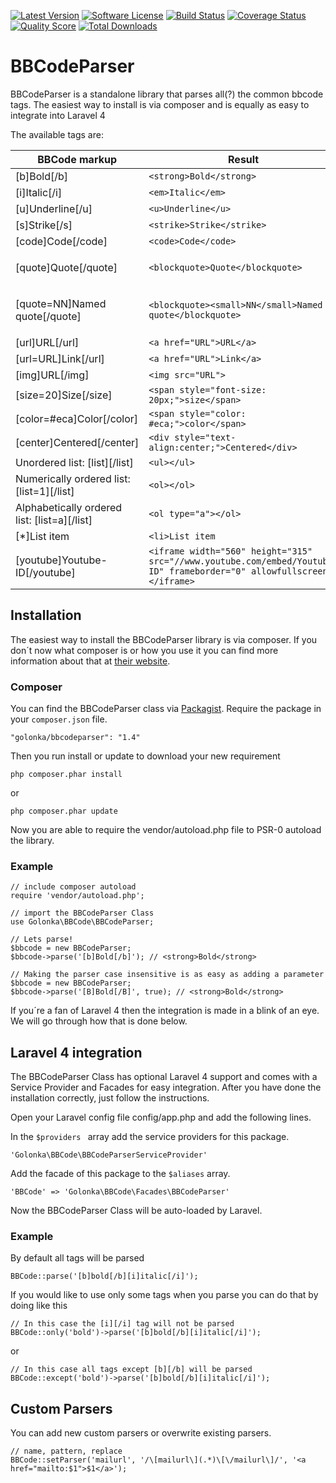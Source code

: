[![Latest Version](https://img.shields.io/github/release/golonka/bbcodeparser.svg?style=flat-square)](https://github.com/golonka/bbcodeparser/releases)
[![Software License](https://img.shields.io/badge/license-MIT-brightgreen.svg?style=flat-square)](LICENSE.md)
[![Build Status](https://img.shields.io/travis/golonka/BBCodeParser/develop.svg?style=flat-square)](https://travis-ci.org/golonka/BBCodeParser)
[![Coverage Status](https://img.shields.io/scrutinizer/coverage/g/golonka/bbcodeparser.svg?style=flat-square)](https://scrutinizer-ci.com/g/golonka/bbcodeparser/code-structure)
[![Quality Score](https://img.shields.io/scrutinizer/g/golonka/bbcodeparser.svg?style=flat-square)](https://scrutinizer-ci.com/g/golonka/bbcodeparser)
[![Total Downloads](https://img.shields.io/packagist/dt/golonka/bbcodeparser.svg?style=flat-square)](https://packagist.org/packages/golonka/bbcodeparser)

# BBCodeParser
BBCodeParser is a standalone library that parses all(?) the common bbcode tags.
The easiest way to install is via composer and is equally as easy to integrate into Laravel 4

The available tags are:

BBCode markup                                | Result                                                  | Representation
-------------------------------------------- | ------------------------------------------------------- | -------------------------------
[b]Bold[/b]                                  | `<strong>Bold</strong>`                                 | **Bold**
[i]Italic[/i]                                | `<em>Italic</em>`                                       | *Italic*
[u]Underline[/u]                             | `<u>Underline</u>`                                      | <u>Underline</u>
[s]Strike[/s]                                | `<strike>Strike</strike>`                               | ~~Strike~~
[code]Code[/code]                            | `<code>Code</code>`                                     | `Code`
[quote]Quote[/quote]                         | `<blockquote>Quote</blockquote>`                        | <blockquote>Quote</blockquote>
[quote=NN]Named quote[/quote]                | `<blockquote><small>NN</small>Named quote</blockquote>` | NN<blockquote>Named quote</blockquote>
[url]URL[/url]                               | `<a href="URL">URL</a>`                                 | <http://example.com/>
[url=URL]Link[/url]                          | `<a href="URL">Link</a>`                                | [Link](http://example.com/)
[img]URL[/img]                               | `<img src="URL">`                                       | 
[size=20]Size[/size]                         | `<span style="font-size: 20px;">size</span>`            | <span style="font-size: 20px;">Size</span>
[color=#eca]Color[/color]                    | `<span style="color: #eca;">color</span>`               | <span style="color: #eca;">color</span>
[center]Centered[/center]                    | `<div style="text-align:center;">Centered</div>`        | <div style="text-align:center;">Centered</div>
Unordered list: [list][/list]                | `<ul></ul>`                                             |
Numerically ordered list: [list=1][/list]    | `<ol></ol>`                                             |
Alphabetically ordered list: [list=a][/list] | `<ol type="a"></ol>`                                    |
[*]List item                                 | `<li>List item`                                         |
[youtube]Youtube-ID[/youtube]                | `<iframe width="560" height="315" src="//www.youtube.com/embed/Youtube-ID" frameborder="0" allowfullscreen></iframe>` |

## Installation

The easiest way to install the BBCodeParser library is via composer.
If you don´t now what composer is or how you use it you can find more information about that at [their website](http://www.getcomposer.org/).

### Composer

You can find the BBCodeParser class via [Packagist](https://packagist.org/packages/golonka/bbcodeparser).
Require the package in your `` composer.json `` file.

    "golonka/bbcodeparser": "1.4"

Then you run install or update to download your new requirement

    php composer.phar install

or

    php composer.phar update

Now you are able to require the vendor/autoload.php file to PSR-0 autoload the library.

### Example
 
    // include composer autoload
    require 'vendor/autoload.php';
    
    // import the BBCodeParser Class
    use Golonka\BBCode\BBCodeParser;

    // Lets parse!
    $bbcode = new BBCodeParser;
    $bbcode->parse('[b]Bold[/b]'); // <strong>Bold</strong>

    // Making the parser case insensitive is as easy as adding a parameter
    $bbcode = new BBCodeParser;
    $bbcode->parse('[B]Bold[/B]', true); // <strong>Bold</strong>
    
If you´re a fan of Laravel 4 then the integration is made in a blink of an eye. 
We will go through how that is done below. 

## Laravel 4 integration

The BBCodeParser Class has optional Laravel 4 support and comes with a Service Provider and Facades for easy integration. After you have done the installation correctly, just follow the instructions.

Open your Laravel config file config/app.php and add the following lines.

In the ``$providers `` array add the service providers for this package.

    'Golonka\BBCode\BBCodeParserServiceProvider'

Add the facade of this package to the `` $aliases `` array.

    'BBCode' => 'Golonka\BBCode\Facades\BBCodeParser'

Now the BBCodeParser Class will be auto-loaded by Laravel.

### Example

By default all tags will be parsed

    BBCode::parse('[b]bold[/b][i]italic[/i]');

If you would like to use only some tags when you parse you can do that by doing like this 

    // In this case the [i][/i] tag will not be parsed
    BBCode::only('bold')->parse('[b]bold[/b][i]italic[/i]');

or

    // In this case all tags except [b][/b] will be parsed
    BBCode::except('bold')->parse('[b]bold[/b][i]italic[/i]');

## Custom Parsers

You can add new custom parsers or overwrite existing parsers.

    // name, pattern, replace
    BBCode::setParser('mailurl', '/\[mailurl\](.*)\[\/mailurl\]/', '<a href="mailto:$1">$1</a>');
